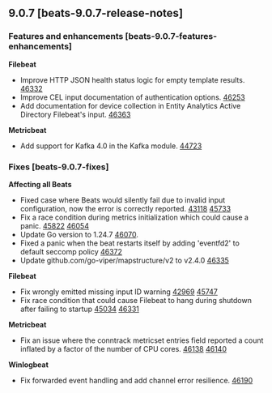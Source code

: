 ## 9.0.7 [beats-9.0.7-release-notes]

### Features and enhancements [beats-9.0.7-features-enhancements]

**Filebeat**

- Improve HTTP JSON health status logic for empty template results. [46332]({{beats-pull}}46332)
- Improve CEL input documentation of authentication options. [46253]({{beats-pull}}46253)
- Add documentation for device collection in Entity Analytics Active Directory Filebeat's input. [46363]({{beats-pull}}46363)

**Metricbeat**

- Add support for Kafka 4.0 in the Kafka module. [44723]({{beats-pull}}44723)

### Fixes [beats-9.0.7-fixes]

**Affecting all Beats**

- Fixed case where Beats would silently fail due to invalid input configuration, now the error is correctly reported. [43118]({{beats-issue}}43118) [45733]({{beats-pull}}45733)
- Fix a race condition during metrics initialization which could cause a panic. [45822]({{beats-issue}}45822) [46054]({{beats-pull}}46054)
- Update Go version to 1.24.7 [46070]({{beats-pull}}46070).
- Fixed a panic when the beat restarts itself by adding 'eventfd2' to default seccomp policy [46372]({{beats-issue}}46372)
- Update github.com/go-viper/mapstructure/v2 to v2.4.0 [46335]({{beats-pull}}46335)

**Filebeat**

- Fix wrongly emitted missing input ID warning [42969]({{beats-issue}}42969) [45747]({{beats-pull}}45747)
- Fix race condition that could cause Filebeat to hang during shutdown after failing to startup [45034]({{beats-issue}}45034) [46331]({{beats-pull}}46331)

**Metricbeat**

- Fix an issue where the conntrack metricset entries field reported a count inflated by a factor of the number of CPU cores. [46138]({{beats-issue}}46138) [46140]({{beats-pull}}46140)

**Winlogbeat**

- Fix forwarded event handling and add channel error resilience. [46190]({{beats-pull}}46190)

